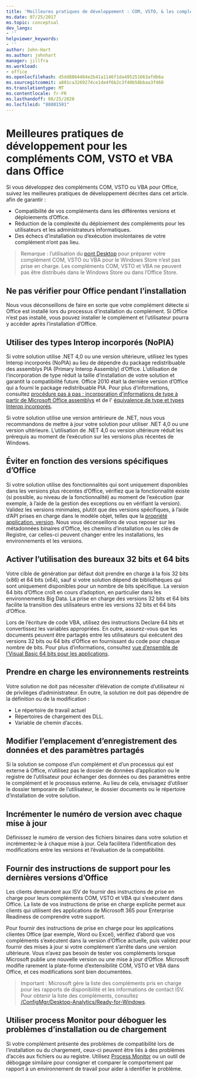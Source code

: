 ```yaml
---
title: 'Meilleures pratiques de développement : COM, VSTO, & les compléments VBA dans Office'
ms.date: 07/25/2017
ms.topic: conceptual
dev_langs:
- ''
helpviewer_keywords:
- ''
author: John-Hart
ms.author: johnhart
manager: jillfra
ms.workload:
- office
ms.openlocfilehash: d5dd8864484e2b41a1146f1da495251663afdb6a
ms.sourcegitcommit: a801ca3269274ce1de4f6b2c3f40b58bbaa3f460
ms.translationtype: MT
ms.contentlocale: fr-FR
ms.lasthandoff: 08/25/2020
ms.locfileid: "88801501"
---
```

# <a name="development-best-practices-for-com-vsto-and-vba-add-ins-in-office"></a>Meilleures pratiques de développement pour les compléments COM, VSTO et VBA dans Office
  Si vous développez des compléments COM, VSTO ou VBA pour Office, suivez les meilleures pratiques de développement décrites dans cet article.   afin de garantir :

- Compatibilité de vos compléments dans les différentes versions et déploiements d’Office.
- Réduction de la complexité du déploiement des compléments pour les utilisateurs et les administrateurs informatiques.
- Des échecs d’installation ou d’exécution involontaires de votre complément n’ont pas lieu.

>Remarque : l’utilisation du [pont Desktop](/windows/uwp/porting/desktop-to-uwp-root) pour préparer votre complément COM, VSTO ou VBA pour le Windows Store n’est pas prise en charge. Les compléments COM, VSTO et VBA ne peuvent pas être distribués dans le Windows Store ou dans l’Office Store.

## <a name="do-not-check-for-office-during-installation"></a>Ne pas vérifier pour Office pendant l’installation
 Nous vous déconseillons de faire en sorte que votre complément détecte si Office est installé lors du processus d’installation du complément. Si Office n’est pas installé, vous pouvez installer le complément et l’utilisateur pourra y accéder après l’installation d’Office.

## <a name="use-embedded-interop-types-nopia"></a>Utiliser des types Interop incorporés (NoPIA)
Si votre solution utilise .NET 4,0 ou une version ultérieure, utilisez les types Interop incorporés (NoPIA) au lieu de dépendre du package redistribuable des assemblys PIA (Primary Interop Assembly) d’Office. L’utilisation de l’incorporation de type réduit la taille d’installation de votre solution et garantit la compatibilité future. Office 2010 était la dernière version d’Office qui a fourni le package redistribuable PIA. Pour plus d’informations, consultez [procédure pas à pas : incorporation d’informations de type à partir de Microsoft Office assemblys](https://msdn.microsoft.com/library/ee317478.aspx) et de l' [équivalence de type et types Interop incorporés](/windows/uwp/porting/desktop-to-uwp-root).

Si votre solution utilise une version antérieure de .NET, nous vous recommandons de mettre à jour votre solution pour utiliser .NET 4,0 ou une version ultérieure. L’utilisation de .NET 4,0 ou version ultérieure réduit les prérequis au moment de l’exécution sur les versions plus récentes de Windows.

## <a name="avoid-depending-on-specific-office-versions"></a>Éviter en fonction des versions spécifiques d’Office
Si votre solution utilise des fonctionnalités qui sont uniquement disponibles dans les versions plus récentes d’Office, vérifiez que la fonctionnalité existe (si possible, au niveau de la fonctionnalité) au moment de l’exécution (par exemple, à l’aide de la gestion des exceptions ou en vérifiant la version). Validez les versions minimales, plutôt que des versions spécifiques, à l’aide d’API prises en charge dans le modèle objet, telles que la [propriété application. version](<xref:Microsoft.Office.Interop.Excel._Application.Version%2A>). Nous vous déconseillons de vous reposer sur les métadonnées binaires d’Office, les chemins d’installation ou les clés de Registre, car celles-ci peuvent changer entre les installations, les environnements et les versions.

## <a name="enable-both-32-bit-and-64-bit-office-usage"></a>Activer l’utilisation des bureaux 32 bits et 64 bits
Votre cible de génération par défaut doit prendre en charge à la fois 32 bits (x86) et 64 bits (x64), sauf si votre solution dépend de bibliothèques qui sont uniquement disponibles pour un nombre de bits spécifique. La version 64 bits d’Office croît en cours d’adoption, en particulier dans les environnements Big Data. La prise en charge des versions 32 bits et 64 bits facilite la transition des utilisateurs entre les versions 32 bits et 64 bits d’Office.

Lors de l’écriture de code VBA, utilisez des instructions Declare 64 bits et convertissez les variables appropriées. En outre, assurez-vous que les documents peuvent être partagés entre les utilisateurs qui exécutent des versions 32 bits ou 64 bits d’Office en fournissant du code pour chaque nombre de bits. Pour plus d’informations, consultez [vue d’ensemble de l’Visual Basic 64 bits pour les applications](/office/vba/Language/Concepts/Getting-Started/64-bit-visual-basic-for-applications-overview).

## <a name="support-restricted-environments"></a>Prendre en charge les environnements restreints
Votre solution ne doit pas nécessiter d’élévation de compte d’utilisateur ni de privilèges d’administrateur. En outre, la solution ne doit pas dépendre de la définition ou de la modification :

- Le répertoire de travail actuel
- Répertoires de chargement des DLL.
- Variable de chemin d’accès.

## <a name="change-the-save-location-of-shared-data-and-settings"></a>Modifier l’emplacement d’enregistrement des données et des paramètres partagés
Si la solution se compose d’un complément et d’un processus qui est externe à Office, n’utilisez pas le dossier de données d’application ou le registre de l’utilisateur pour échanger des données ou des paramètres entre le complément et le processus externe. Au lieu de cela, envisagez d’utiliser le dossier temporaire de l’utilisateur, le dossier documents ou le répertoire d’installation de votre solution.

## <a name="increment-the-version-number-with-each-update"></a>Incrémenter le numéro de version avec chaque mise à jour
Définissez le numéro de version des fichiers binaires dans votre solution et incrémentez-le à chaque mise à jour. Cela facilitera l’identification des modifications entre les versions et l’évaluation de la compatibilité.

## <a name="provide-support-statements-for-the-latest-versions-of-office"></a>Fournir des instructions de support pour les dernières versions d’Office
Les clients demandent aux ISV de fournir des instructions de prise en charge pour leurs compléments COM, VSTO et VBA qui s’exécutent dans Office. La liste de vos instructions de prise en charge explicite permet aux clients qui utilisent des applications de Microsoft 365 pour Enterprise Readiness de comprendre votre support.

Pour fournir des instructions de prise en charge pour les applications clientes Office (par exemple, Word ou Excel), vérifiez d’abord que vos compléments s’exécutent dans la version d’Office actuelle, puis validez pour fournir des mises à jour si votre complément s’arrête dans une version ultérieure. Vous n’avez pas besoin de tester vos compléments lorsque Microsoft publie une nouvelle version ou une mise à jour d’Office. Microsoft modifie rarement la plate-forme d’extensibilité COM, VSTO et VBA dans Office, et ces modifications sont bien documentées.

>Important : Microsoft gère la liste des compléments pris en charge pour les rapports de disponibilité et les informations de contact ISV. Pour obtenir la liste des compléments, consultez [/ConfigMgr/Desktop-Analytics/Ready-for-Windows](/configmgr/desktop-analytics/ready-for-windows).

## <a name="use-process-monitor-to-help-debug-installation-or-loading-issues"></a>Utiliser process Monitor pour déboguer les problèmes d’installation ou de chargement
Si votre complément présente des problèmes de compatibilité lors de l’installation ou du chargement, ceux-ci peuvent être liés à des problèmes d’accès aux fichiers ou au registre. Utilisez [Process Monitor](/sysinternals/downloads/procmon) ou un outil de débogage similaire pour consigner et comparer le comportement par rapport à un environnement de travail pour aider à identifier le problème.
